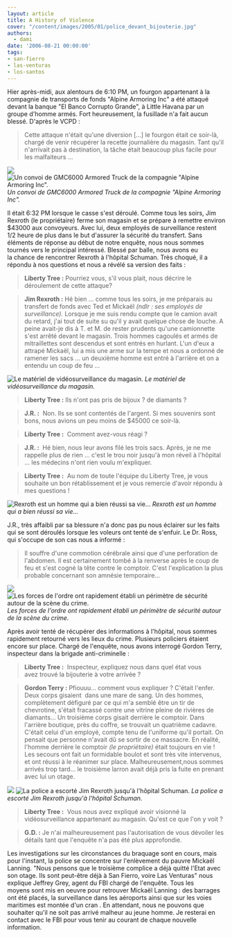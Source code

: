 ```yaml
---
layout: article
title: A History of Violence
cover: "/content/images/2005/01/police_devant_bijouterie.jpg"
authors:
  - dami
date: '2006-08-21 00:00:00'
tags:
- san-fierro
- las-venturas
- los-santos
---
```


Hier après-midi, aux alentours de 6:10 PM, un fourgon appartenant à la compagnie de transports de fonds "Alpine Armoring Inc"&nbsp;a été attaqué devant la banque "El Banco Corrupto Grande", à Little Havana par un groupe d'homme armés. Fort heureusement, la fusillade&nbsp;n'a fait aucun blessé. D'après le VCPD :

> Cette attaque n'était qu'une diversion [...] le fourgon était ce soir-là, chargé de venir récupérer la recette journalière du magasin. Tant qu'il n'arrivait pas à destination, la tâche était beaucoup plus facile pour les malfaiteurs ...

![](/content/images/2005/01/convoi_GMC600.jpg)
![Un convoi de GMC6000 Armored Truck de la compagnie "Alpine Armoring Inc".](/content/images/2005/01/GMC.jpg)
_Un convoi de GMC6000 Armored Truck de la compagnie "Alpine Armoring Inc"._

Il&nbsp;était 6:32 PM lorsque le casse s'est déroulé. Comme tous les soirs, Jim Rexroth (le propriétaire)&nbsp;ferme son magasin et se prépare à remettre environ $43000 aux convoyeurs. Avec lui, deux employés de surveillance&nbsp;restent 1/2 heure de plus dans le but d'assurer la sécurité du transfert. Sans éléments de réponse au début de notre enquête, nous nous sommes tournés vers le principal intéressé.&nbsp;Blessé par balle, nous avons eu la&nbsp;chance de rencontrer Rexroth à l'hôpital Schuman. Très choqué, il a répondu à nos questions et nous a révélé sa version des&nbsp;faits :

> **Liberty Tree :** Pourriez vous, s'il vous plait, nous décrire le déroulement de cette attaque?

> **Jim Rexroth :** Hé bien ...&nbsp;comme tous les soirs, je me préparais au transfert de fonds avec Ted et Mickaël _(ndlr : ses employés de surveillance)._ Lorsque je me suis rendu compte que le camion avait du retard, j'ai tout de suite su qu'il y avait quelque chose de louche. A peine avait-je dis à T. et M. de rester prudents qu'une camionnette s'est arrêté devant le magasin.&nbsp;Trois hommes cagoulés et armés de mitraillettes sont descendus et sont entrés en hurlant. L'un d'eux a attrapé Mickaël, lui&nbsp;a mis une arme sur la tempe et nous a ordonné de ramener les sacs ... un deuxième homme est entré&nbsp;à l'arrière et on a entendu un coup de feu ...

![Le matériel de vidéosurveillance du magasin.](/content/images/2005/01/cam_ra_surveillance.jpg)
_Le matériel de vidéosurveillance du magasin._

> **Liberty Tree :** Ils n'ont pas pris de bijoux ? de diamants ?

> **J.R.&nbsp;:** &nbsp;Non. Ils se sont contentés de l'argent. Si mes souvenirs sont bons, nous avions&nbsp;un peu moins&nbsp;de $45000 ce soir-là.

> **Liberty Tree :** &nbsp;Comment avez-vous réagi ?

> **J.R. :** &nbsp;Hé bien, nous leur avons filé les&nbsp;trois sacs. Après, je ne me rappelle plus de rien ... c'est le trou noir jusqu'à mon réveil à l'hôpital ... les médecins n'ont rien voulu m'expliquer.

> **Liberty Tree :** &nbsp;Au nom de toute l'équipe du Liberty Tree, je vous souhaite un bon rétablissement et je vous remercie d'avoir répondu à mes questions !

![Rexroth est un homme qui a bien réussi sa vie...](/content/images/2005/01/Rexroth_.jpg)
_Rexroth est un homme qui a bien réussi sa vie..._

J.R., très affaibli par sa blessure n'a donc pas pu nous éclairer sur les faits qui se sont&nbsp;déroulés lorsque les voleurs ont tenté de s'enfuir. Le Dr. Ross, qui s'occupe de son&nbsp;cas nous a&nbsp;informé :

> Il souffre d'une commotion cérébrale ainsi que d'une perforation de l'abdomen. Il&nbsp;est certainement tombé à la renverse&nbsp;après le coup de feu et s'est cogné la tête contre le comptoir. C'est l'explication la plus probable concernant son amnésie temporaire...

![](/content/images/2005/01/police_devant_bijouterie.jpg)
![Les forces de l'ordre ont rapidement établi un périmètre de sécurité autour de la scène du crime.](/content/images/2005/01/police_devant_bijouterie_2.jpg)
_Les forces de l'ordre ont rapidement établi un périmètre de sécurité autour de la scène du crime._

Après avoir tenté de récupérer des informations à l'hôpital, nous sommes rapidement retourné vers les lieux du crime. Plusieurs policiers étaient encore sur place. Chargé de l'enquête, nous avons interrogé Gordon Terry, inspecteur dans la brigade anti-criminelle :

> **Liberty Tree :** &nbsp;Inspecteur,&nbsp;expliquez nous dans quel état&nbsp;vous avez&nbsp;trouvé la bijouterie à votre arrivée ?

> **Gordon Terry :** Pfiouuu...&nbsp;comment vous expliquer ?&nbsp;C'était l'enfer. Deux corps gisaient&nbsp; dans une mare de sang. Un des hommes, complètement défiguré par ce qui m'a semblé être un tir de chevrotine, s'était fracassé contre une vitrine pleine de rivières de diamants... Un troisième corps gisait derrière le comptoir. Dans l'arrière boutique, près du coffre, se trouvait un quatrième cadavre. C'était celui d'un employé, compte tenu de l'uniforme qu'il portait. On pensait que personne n'avait dû se sortir de ce massacre. En réalité, l'homme derrière le comptoir _(le propriétaire)_ était toujours en vie ! Les secours ont fait un formidable boulot et sont très vite intervenus, et ont réussi à le réanimer sur place. Malheureusement,nous sommes arrivés trop tard... le troisième larron avait déjà pris la fuite en prenant avec lui un otage.

![](/content/images/2005/01/police_et_ambulance.jpg)
![La police a escorté Jim Rexroth jusqu'à l'hôpital Schuman.](/content/images/2005/01/police_et_ambulance_2.jpg)
_La police a escorté Jim Rexroth jusqu'à l'hôpital Schuman._

> **Liberty Tree :** &nbsp;Vous nous avez expliqué avoir visionné la vidéosurveillance appartenant au magasin. Qu'est ce que l'on y voit ?

> **G.D. :** Je n'ai malheureusement pas l'autorisation de vous dévoiler les détails tant que l'enquête n'a pas été plus approfondie.

Les investigations&nbsp;sur les circonstances du braquage&nbsp;sont en cours,&nbsp;mais pour l'instant, la police se concentre sur l'enlèvement du pauvre Mickaël Lanning. "Nous pensons que le troisième complice a déjà quitté l'Etat avec son otage. Ils sont peut-être déjà à San Fierro, voire Las Venturas" nous explique Jeffrey Grey, agent du FBI chargé de l'enquête. Tous les moyens&nbsp;sont mis en oeuvre pour retrouver&nbsp;Mickaël Lanning&nbsp;: des barrages ont été placés, la surveillance dans les aéroports ainsi que sur les voies maritimes est montée d'un cran . En attendant, nous ne pouvons que souhaiter qu'il ne soit pas arrivé malheur&nbsp;au jeune homme. Je resterai en contact avec le FBI pour vous tenir au courant de chaque nouvelle information.